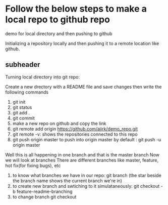 # Follow the below steps to make a local repo to github repo

demo for local directory and then pushing to github

Initializing a repository locally and then pushing it to a remote location like github.

## subheader

Turning local directory into git repo:

Create a new drectory with a README file and save changes then write the following commands

1. git init
2. git status
3. git add .
4. git commit
5. make a new repo on github and copy the link
6. git remote add origin https://github.com/ajirk/demo_repo.git
7. git remote -v: shows the repositories connected to this repo
8. git push origin master
   to push into origin master by default : git push -u origin master

Well this is all happening in one branch and that is the master branch
Now we will look at branches
There are different branches like master, feature, hot fix(for fixing bugs), etc

1. to know what branches we have in our repo:
   git branch
   (the star beside the branch name shows the current branch we're in)
2. to create new branch and swtiching to it simulataneously:
   git checkout -b feature-readme-branching
3. to change branch
   git checkout
